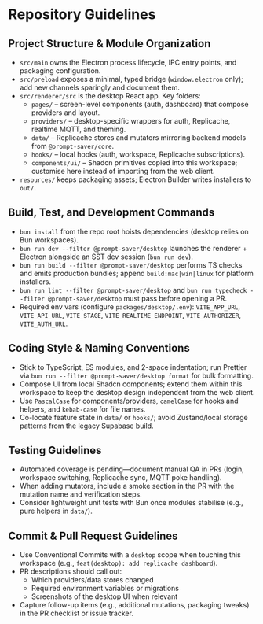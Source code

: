 # Repository Guidelines

## Project Structure & Module Organization

- `src/main` owns the Electron process lifecycle, IPC entry points, and packaging configuration.
- `src/preload` exposes a minimal, typed bridge (`window.electron` only); add new channels sparingly and document them.
- `src/renderer/src` is the desktop React app. Key folders:
  - `pages/` – screen-level components (auth, dashboard) that compose providers and layout.
  - `providers/` – desktop-specific wrappers for auth, Replicache, realtime MQTT, and theming.
  - `data/` – Replicache stores and mutators mirroring backend models from `@prompt-saver/core`.
  - `hooks/` – local hooks (auth, workspace, Replicache subscriptions).
  - `components/ui/` – Shadcn primitives copied into this workspace; customise here instead of importing from the web client.
- `resources/` keeps packaging assets; Electron Builder writes installers to `out/`.

## Build, Test, and Development Commands

- `bun install` from the repo root hoists dependencies (desktop relies on Bun workspaces).
- `bun run dev --filter @prompt-saver/desktop` launches the renderer + Electron alongside an SST dev session (`bun run dev`).
- `bun run build --filter @prompt-saver/desktop` performs TS checks and emits production bundles; append `build:mac|win|linux` for platform installers.
- `bun run lint --filter @prompt-saver/desktop` and `bun run typecheck --filter @prompt-saver/desktop` must pass before opening a PR.
- Required env vars (configure `packages/desktop/.env`): `VITE_APP_URL`, `VITE_API_URL`, `VITE_STAGE`, `VITE_REALTIME_ENDPOINT`, `VITE_AUTHORIZER`, `VITE_AUTH_URL`.

## Coding Style & Naming Conventions

- Stick to TypeScript, ES modules, and 2-space indentation; run Prettier via `bun run --filter @prompt-saver/desktop format` for bulk formatting.
- Compose UI from local Shadcn components; extend them within this workspace to keep the desktop design independent from the web client.
- Use `PascalCase` for components/providers, `camelCase` for hooks and helpers, and `kebab-case` for file names.
- Co-locate feature state in `data/` or `hooks/`; avoid Zustand/local storage patterns from the legacy Supabase build.

## Testing Guidelines

- Automated coverage is pending—document manual QA in PRs (login, workspace switching, Replicache sync, MQTT poke handling).
- When adding mutators, include a smoke section in the PR with the mutation name and verification steps.
- Consider lightweight unit tests with Bun once modules stabilise (e.g., pure helpers in `data/`).

## Commit & Pull Request Guidelines

- Use Conventional Commits with a `desktop` scope when touching this workspace (e.g., `feat(desktop): add replicache dashboard`).
- PR descriptions should call out:
  - Which providers/data stores changed
  - Required environment variables or migrations
  - Screenshots of the desktop UI when relevant
- Capture follow-up items (e.g., additional mutations, packaging tweaks) in the PR checklist or issue tracker.
